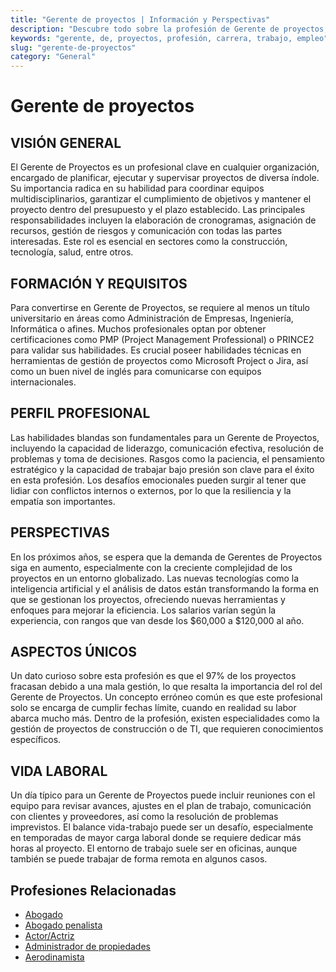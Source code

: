 ```yaml
---
title: "Gerente de proyectos | Información y Perspectivas"
description: "Descubre todo sobre la profesión de Gerente de proyectos, incluyendo responsabilidades, requisitos y oportunidades."
keywords: "gerente, de, proyectos, profesión, carrera, trabajo, empleo"
slug: "gerente-de-proyectos"
category: "General"
---
```


# Gerente de proyectos

## VISIÓN GENERAL

El Gerente de Proyectos es un profesional clave en cualquier organización, encargado de planificar, ejecutar y supervisar proyectos de diversa índole. Su importancia radica en su habilidad para coordinar equipos multidisciplinarios, garantizar el cumplimiento de objetivos y mantener el proyecto dentro del presupuesto y el plazo establecido. Las principales responsabilidades incluyen la elaboración de cronogramas, asignación de recursos, gestión de riesgos y comunicación con todas las partes interesadas. Este rol es esencial en sectores como la construcción, tecnología, salud, entre otros.

## FORMACIÓN Y REQUISITOS

Para convertirse en Gerente de Proyectos, se requiere al menos un título universitario en áreas como Administración de Empresas, Ingeniería, Informática o afines. Muchos profesionales optan por obtener certificaciones como PMP (Project Management Professional) o PRINCE2 para validar sus habilidades. Es crucial poseer habilidades técnicas en herramientas de gestión de proyectos como Microsoft Project o Jira, así como un buen nivel de inglés para comunicarse con equipos internacionales.

## PERFIL PROFESIONAL

Las habilidades blandas son fundamentales para un Gerente de Proyectos, incluyendo la capacidad de liderazgo, comunicación efectiva, resolución de problemas y toma de decisiones. Rasgos como la paciencia, el pensamiento estratégico y la capacidad de trabajar bajo presión son clave para el éxito en esta profesión. Los desafíos emocionales pueden surgir al tener que lidiar con conflictos internos o externos, por lo que la resiliencia y la empatía son importantes.

## PERSPECTIVAS

En los próximos años, se espera que la demanda de Gerentes de Proyectos siga en aumento, especialmente con la creciente complejidad de los proyectos en un entorno globalizado. Las nuevas tecnologías como la inteligencia artificial y el análisis de datos están transformando la forma en que se gestionan los proyectos, ofreciendo nuevas herramientas y enfoques para mejorar la eficiencia. Los salarios varían según la experiencia, con rangos que van desde los $60,000 a $120,000 al año.

## ASPECTOS ÚNICOS

Un dato curioso sobre esta profesión es que el 97% de los proyectos fracasan debido a una mala gestión, lo que resalta la importancia del rol del Gerente de Proyectos. Un concepto erróneo común es que este profesional solo se encarga de cumplir fechas límite, cuando en realidad su labor abarca mucho más. Dentro de la profesión, existen especialidades como la gestión de proyectos de construcción o de TI, que requieren conocimientos específicos.

## VIDA LABORAL

Un día típico para un Gerente de Proyectos puede incluir reuniones con el equipo para revisar avances, ajustes en el plan de trabajo, comunicación con clientes y proveedores, así como la resolución de problemas imprevistos. El balance vida-trabajo puede ser un desafío, especialmente en temporadas de mayor carga laboral donde se requiere dedicar más horas al proyecto. El entorno de trabajo suele ser en oficinas, aunque también se puede trabajar de forma remota en algunos casos.
## Profesiones Relacionadas

- [Abogado](/profesiones/abogado/)
- [Abogado penalista](/profesiones/abogado-penalista/)
- [Actor/Actriz](/profesiones/actor-actriz/)
- [Administrador de propiedades](/profesiones/administrador-de-propiedades/)
- [Aerodinamista](/profesiones/aerodinamista/)

